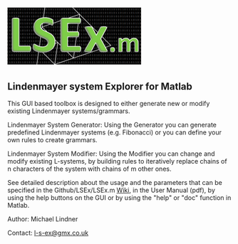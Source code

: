 # ![Alt text](LSExm.png?raw=true "Title")

##   Lindenmayer system Explorer for Matlab

This GUI based toolbox is designed to either generate new or modify existing Lindenmayer systems/grammars. 


Lindenmayer System Generator:
    Using the Generator you can generate predefined Lindenmayer systems 
    (e.g. Fibonacci) or you can define your own rules to create grammars. 

Lindenmayer System Modifier:
    Using the Modifier you can change and modify existing L-systems, by 
    building rules to iteratively replace chains of n characters of the 
    system with chains of m other ones. 
    
See detailed description about the usage and the parameters that can be 
specified in the Github/LSEx/LSEx.m [Wiki](https://github.com/LSEx/LSEx.m/wiki), 
in the User Manual (pdf), by using the help buttons on the GUI or by 
using the "help" or "doc" function in Matlab.

Author: Michael Lindner

Contact: l-s-ex@gmx.co.uk
